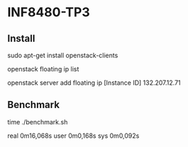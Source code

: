 # INF8480-TP3

## Install

sudo apt-get install openstack-clients

openstack floating ip list

openstack server add floating ip [Instance ID] 132.207.12.71






## Benchmark

time ./benchmark.sh

real	0m16,068s
user	0m0,168s
sys	0m0,092s
